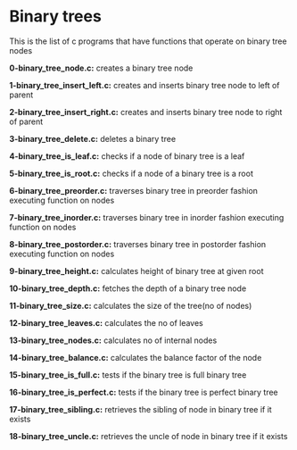 # Binary trees

This is the list of c programs that have functions that operate on binary tree nodes

**0-binary_tree_node.c:** creates a binary tree node

**1-binary_tree_insert_left.c:** creates and inserts binary tree node to left of parent

**2-binary_tree_insert_right.c:** creates and inserts binary tree node to right of parent

**3-binary_tree_delete.c:** deletes a binary tree

**4-binary_tree_is_leaf.c:** checks if a node of binary tree is a leaf

**5-binary_tree_is_root.c:** checks if a node of a binary tree is a root

**6-binary_tree_preorder.c:** traverses binary tree in preorder fashion executing function on nodes

**7-binary_tree_inorder.c:** traverses binary tree in inorder fashion executing function on nodes

**8-binary_tree_postorder.c:** traverses binary tree in postorder fashion executing function on nodes

**9-binary_tree_height.c:** calculates height of binary tree at given root

**10-binary_tree_depth.c:** fetches the depth of a binary tree node

**11-binary_tree_size.c:** calculates the size of the tree(no of nodes)

**12-binary_tree_leaves.c:** calculates the no of leaves

**13-binary_tree_nodes.c:** calculates no of internal nodes

**14-binary_tree_balance.c:** calculates the balance factor of the node

**15-binary_tree_is_full.c:** tests if the binary tree is full binary tree

**16-binary_tree_is_perfect.c:** tests if the binary tree is perfect binary tree

**17-binary_tree_sibling.c:** retrieves the sibling of node in binary tree if it exists

**18-binary_tree_uncle.c:** retrieves the uncle of node in binary tree if it exists
